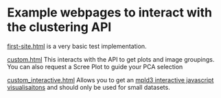 # Example webpages to interact with the clustering API

[first-site.html](first-site.html) is a very basic test implementation.

[custom.html](custom.html) This interacts with the API to get plots and image groupings. You can also request a Scree Plot to guide your PCA selection

[custom_interactive.html](custom_interactive.html) Allows you to get an [mpld3 interactive javascript visualisaitons](https://mpld3.github.io/index.html) and should only be used for small datasets.

